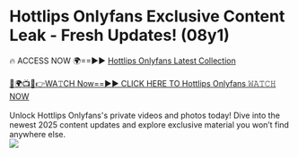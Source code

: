 # Hottlips Onlyfans Exclusive Content Leak - Fresh Updates! (08y1)

🔥 ACCESS NOW 🌍==►► <a href="https://tinyurl.com/kvy9nzfs" rel="nofollow">Hottlips Onlyfans Latest Collection</a>
<br><br>
[🔴🌍📺📱👉WA𝚃CH Now==►► CLICK HERE TO Hottlips Onlyfans 𝚆𝙰𝚃𝙲𝙷 NOW](https://tinyurl.com/kvy9nzfs)
<br><br>
Unlock Hottlips Onlyfans's private videos and photos today! Dive into the newest 2025 content updates and explore exclusive material you won’t find anywhere else.
<br>
<a href="https://tinyurl.com/kvy9nzfs" rel="nofollow" data-target="animated-image.originalLink"><img src="https://camo.githubusercontent.com/8a4f000d20f83aca3bf7ec5f350d767afa0574a8a352519fd8cfa583a6f93a33/68747470733a2f2f692e696d6775722e636f6d2f644a486b345a712e676966" data-canonical-src="https://i.imgur.com/dJHk4Zq.gif" style="max-width: 100%; display: inline-block;" data-target="animated-image.originalImage"></a>
<br>
